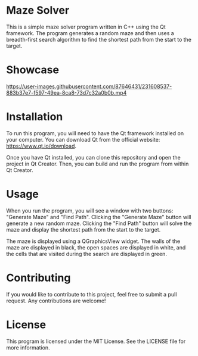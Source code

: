 # Maze Solver

This is a simple maze solver program written in C++ using the Qt framework. The program generates a random maze and then uses a breadth-first search algorithm to find the shortest path from the start to the target.

# Showcase

https://user-images.githubusercontent.com/87646431/231608537-883b37e7-f597-49ea-8ca8-73d7c32a0b0b.mp4

# Installation

To run this program, you will need to have the Qt framework installed on your computer. You can download Qt from the official website: https://www.qt.io/download.

Once you have Qt installed, you can clone this repository and open the project in Qt Creator. Then, you can build and run the program from within Qt Creator.

# Usage

When you run the program, you will see a window with two buttons: "Generate Maze" and "Find Path". Clicking the "Generate Maze" button will generate a new random maze. Clicking the "Find Path" button will solve the maze and display the shortest path from the start to the target.

The maze is displayed using a QGraphicsView widget. The walls of the maze are displayed in black, the open spaces are displayed in white, and the cells that are visited during the search are displayed in green.

# Contributing

If you would like to contribute to this project, feel free to submit a pull request. Any contributions are welcome!

# License

This program is licensed under the MIT License. See the LICENSE file for more information.
